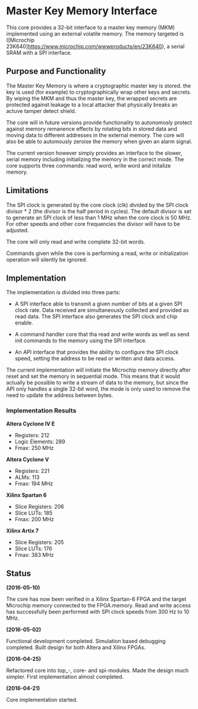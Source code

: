 # Master Key Memory Interface #
This core provides a 32-bit interface to a master key memory (MKM)
implemented using an external volatile memory. The memory targeted is
([Microchip 23K640]https://www.microchip.com/wwwproducts/en/23K640), a
serial SRAM with a SPI interface.


## Purpose and Functionality ##
The Master Key Memory is where a cryptographic master key is stored. the
key is used (for example) to cryptographically wrap other keys and
secrets. By wiping the MKM and thus the master key, the wrapped secrets
are protected against leakage to a local attacker that physically breaks
an actuve tamper detect shield.

The core will in future versions provide functionality to autonomosly
protect against memory remanence effects by rotating bits in stored data
and moving data to different addresses in the external memory. The core
will also be able to automously zeroise the memory when given an alarm
signal.

The current version however simply provides an interface to the slower,
serial memory including initializing the memory in the correct mode. The
core supports three commands: read word, write word and initalize
memory.


## Limitations ##
The SPI clock is generated by the core clock (clk) divided by the
SPI clock divisor * 2 (the divisor is the half period in cycles). The
default divisor is set to generate an SPI clock of less than 1 MHz when
the core clock is 50 MHz. For other speeds and other
core frequencies the divisor will have to be adjusted.

The core will only read and write complete 32-bit words.

Commands given while the core is performing a read, write or
initialization operation will silently be ignored.


## Implementation ##
The implementation is divided into three parts:

- A SPI interface able to transmit a given number of bits at a given SPI
  clock rate. Data received are simultaneously collected and provided as
  read data. The SPI interface also generates the SPI clock and chip
  enable.

- A command handler core that tha read and write words as well as send
  init commands to the memory using the SPI interface.

- An API interface that provides the ability to configure the SPI clock
  speed, setting the address to be read or written and data access.


The current implementation will initiate the Microchip memory directly
after reset and set the memory in sequential mode. This means that it
would actually be possible to write a stream of data to the memory, but
since the API only handles a single 32-bit word, the mode is only used
to remove the need to update the address between bytes.


### Implementation Results ###

**Altera Cyclone IV E**

- Registers: 212
- Logic Elements: 289
- Fmax: 250 MHz


**Altera Cyclone V**

- Registers: 221
- ALMs: 113
- Fmax: 194 MHz


**Xilinx Spartan 6**

- Slice Registers: 206
- Slice LUTs: 185
- Fmax: 200 MHz


**Xilinx Artix 7**

- Slice Registers: 205
- Slice LUTs: 176
- Fmax: 383 MHz


## Status ##

**(2016-05-10)**

The core has now been verified in a Xilinx Spartan-6 FPGA and the target
Microchip memory connected to the FPGA.memory. Read and write access has
successfully been performed with SPI clock speeds from 300 Hz to 10 MHz.


**(2016-05-02)**

Functional development completed. Simulation based debugging
completed. Built design for both Altera and Xilinx FPGAs.


**(2016-04-25)**

Refactored core into top_-, core- and spi-modules. Made the design much
simpler. First implementation almost completed.


**(2016-04-21)**

Core implementation started.
